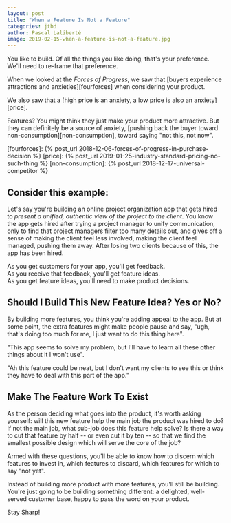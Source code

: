 ```yaml
---
layout: post
title: "When a Feature Is Not a Feature"
categories: jtbd
author: Pascal Laliberté
image: 2019-02-15-when-a-feature-is-not-a-feature.jpg
---
```


You like to build. Of all the things you like doing, that's your preference. We'll need to re-frame that preference.

When we looked at the _Forces of Progress_, we saw that [buyers experience attractions and anxieties][fourforces] when considering your product.

We also saw that a [high price is an anxiety, a low price is also an anxiety][price].

Features? You might think they just make your product more attractive. But they can definitely be a source of anxiety, [pushing back the buyer toward non-consumption][non-consumption], toward saying "not this, not now".

[fourforces]: {% post_url 2018-12-06-forces-of-progress-in-purchase-decision %}
[price]: {% post_url 2019-01-25-industry-standard-pricing-no-such-thing %}
[non-consumption]: {% post_url 2018-12-17-universal-competitor %}

## Consider this example:

Let's say you're building an online project organization app that gets hired to _present a unified, authentic view of the project to the client_. You know the app gets hired  after trying a project manager to unify communication, only to find that project managers filter too many details out, and gives off a sense of making the client feel less involved, making the client feel managed, pushing them away. After losing two clients because of this, the app has been hired.

As you get customers for your app, you'll get feedback.  
As you receive that feedback, you'll get feature ideas.  
As you get feature ideas, you'll need to make product decisions.

## Should I Build This New Feature Idea? Yes or No?

By building more features, you think you're adding appeal to the app. But at some point, the extra features might make people pause and say, "ugh, that's doing too much for me, I just want to do this thing here".

"This app seems to solve my problem, but I'll have to learn all these other things about it I won't use".

"Ah this feature could be neat, but I don't want my clients to see this or think they have to deal with this part of the app."

## Make The Feature Work To Exist

As the person deciding what goes into the product, it's worth asking yourself: will this new feature help the main job the product was hired to do? If not the main job, what sub-job does this feature help solve? Is there a way to cut that feature by half -- or even cut it by ten -- so that we find the smallest possible design which will serve the core of the job?

Armed with these questions, you'll be able to know how to discern which features to invest in, which features to discard, which features for which to say "not yet".

Instead of building more product with more features, you'll still be building. You're just going to be building something different: a delighted, well-served customer base, happy to pass the word on your product.

Stay Sharp!
